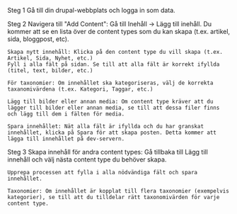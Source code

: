Steg 1 
    Gå till din drupal-webbplats och logga in som data.

Steg 2
    Navigera till "Add Content": Gå till Inehåll -> Lägg till inehåll. Du kommer att se en lista över de content types som du kan skapa (t.ex. artikel, sida, bloggpost, etc).
    
    Skapa nytt innehåll: Klicka på den content type du vill skapa (t.ex. Artikel, Sida, Nyhet, etc.)
    Fyll i alla fält på sidan. Se till att alla fält är korrekt ifyllda (titel, text, bilder, etc.)

    För taxonomier: Om innehållet ska kategoriseras, välj de korrekta taxanomivärdena (t.ex. Kategori, Taggar, etc.)

    Lägg till bilder eller annan media: Om content type kräver att du lägger till bilder eller annan media, se till att dessa filer finns och lägg till dem i fälten för media.

    Spara innehållet: Nät alla fält är ifyllda och du har granskat innehållet, klicka på Spara för att skapa posten. Detta kommer att lägga till innehållet på dev-servern.

  Steg 3
      Skapa innehåll för andra content types: Gå tillbaka till Lägg till innehåll och välj nästa content type du behöver skapa.

    Upprepa processen att fylla i alla nödvändiga fält och spara innehållet.

    Taxonomier: Om innehållet är kopplat till flera taxonomier (exempelvis kategorier), se till att du tilldelar rätt taxonomivärden för varje content type.
